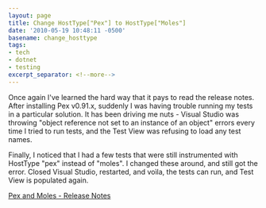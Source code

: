 ```yaml
---
layout: page
title: Change HostType["Pex"] to HostType["Moles"]
date: '2010-05-19 10:48:11 -0500'
basename: change_hosttype
tags:
- tech
- dotnet
- testing
excerpt_separator: <!--more-->
---
```


Once again I've learned the hard way that it pays to read the release notes.
After installing Pex v0.91.x, suddenly I was having trouble running my tests in
a particular solution. It has been driving me nuts - Visual Studio was throwing
"object reference not set to an instance of an object" errors every time I tried
to run tests, and the Test View was refusing to load any test names.

Finally, I noticed that I had a few tests that were still instrumented with
HostType "pex" instead of "moles". I changed these around, and still got the
error. Closed Visual Studio, restarted, and vo&igrave;la, the tests can run, and
Test View is populated again.

<a href="http://research.microsoft.com/en-us/projects/pex/releasenotes.aspx">Pex
and Moles - Release Notes</a>
